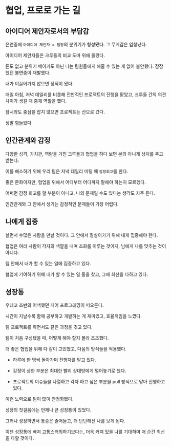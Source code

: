 # 협업, 프로로 가는 길



## 아이디어 제안자로서의 부담감

은연중에 `아이디어 제안자 = 팀장`의 분위기가 형성됐다. 그 무게감은 엄청났다. 

아이디어 제안자들은 크루들의 비교 도마 위에 올랐다.

돈도 없고 분위기 메이커도 아닌 나는 팀원들에게 해줄 수 있는 게 없어 불안했다. 잠잠했던 불면증이 재발했다.

내가 이끌어가지 않으면 정적이 됐다. 

매일 아침, 저녁 데일리를 비롯해 전반적인 프로젝트의 진행을 맡았고, 크루들 간의 의견 차이가 생길 때 중재 역할을 했다. 

잠시라도 중심을 잡지 않으면 프로젝트는 산으로 갔다.

정말 힘들었다.



## 인간관계와 감정

다양한 성격, 가치관, 역량을 가진 크루들과 협업을 하다 보면 본의 아니게 상처를 주고받는다.

이를 해소하기 위해 우리 팀은 저녁 데일리 미팅 때 `감정회고`를 한다.

좋은 문화이지만, 협업을 위해서 어디부터 어디까지 말해야 하는지 모르겠다.

어쩌면 감정 회고를 할 부분이 아니고, 나의 문제일 수도 있다는 생각도 자주 든다.

인간관계와 그 안에서 생기는 감정적인 문제들이 가장 어렵다.



## 나에게 집중

살면서 수많은 사람을 만날 것이다. 그 안에서 잘살아가기 위해 내게 집중해야 한다.

협업은 여러 사람이 각자의 색깔을 내며 조화를 이루는 것이지, 남에게 나를 맞추는 것이 아니다.

팀 안에서 내가 할 수 있는 일에 집중하고 있다.

협업에 기여하기 위해 내가 할 수 있는 일 들을 찾고, 그에 최선을 다하고 있다.



## 성장통

우테코 초반의 어색했던 페어 프로그래밍이 떠오른다.

시간이 지날수록 함께 공부하고 개발하는 게 재미있고, 효율적임을 느꼈다.

팀 프로젝트를 하면서도 같은 과정을 겪고 있다.

팀이 처음 구성됐을 때, 어떻게 해야 할지 몰라 초조했다.

더 좋은 협업을 위해 다 같이 고민했고, 다음의 방식들을 적용했다.

- 하루에 한 명씩 돌아가며 진행자를 맡고 있다.

- 감정이 상한 부분은 최대한 빨리 상대방에게 털어놓기로 했다.

- 프로젝트의 이슈들을 나열하고 각자 하고 싶은 부분을 pull 방식으로 맡아 진행하고 있다.

이런 노력으로 팀이 많이 안정화됐다.

성장의 첫걸음에는 언제나 큰 성장통이 있었다.

그러나 성장하면서 통증은 줄어들고, 더 단단해진 나를 보게 된다.

이젠 성장통에 빠져 고통스러워하기보다는, 더욱 커져 있을 나를 기대하며 매 순간 최선을 다할 것이다.